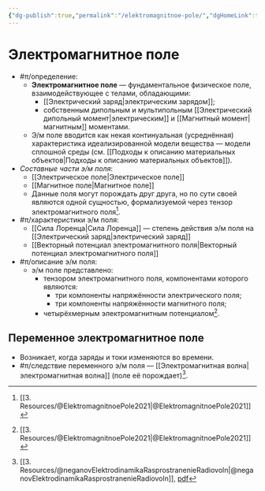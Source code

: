 ```yaml
---
{"dg-publish":true,"permalink":"/elektromagnitnoe-pole/","dgHomeLink":true,"dgPassFrontmatter":false,"dgShowLocalGraph":true,"dgShowBacklinks":true}
---
```



# Электромагнитное поле

- #π/определение:
	- **Электромагнитное поле** — фундаментальное физическое поле, взаимодействующее с телами, обладающими:
		- [[Электрический заряд|электрическим зарядом]];
		- собственным дипольным и мультипольным [[Электрический дипольный момент|электрическим]] и [[Магнитный момент|магнитным]] моментами. 
	- Э/м поле вводится как некая континуальная (усреднённая) характеристика идеализированной модели вещества — модели сплошной среды (см. [[Подходы к описанию материальных объектов|Подходы к описанию материальных объектов]]).
- *Составные части э/м поля*:
	- [[Электрическое поле|Электрическое поле]]
	- [[Магнитное поле|Магнитное поле]]
	- Данные поля могут порождать друг друга, но по сути своей являются одной сущностью, формализуемой через тензор электромагнитного поля[^1].
- #π/характеристики э/м поля:
	- [[Сила Лоренца|Сила Лоренца]] — степень действия э/м поля на [[Электрический заряд|электрический заряд]]
	- [[Векторный потенциал электромагнитного поля|Векторный потенциал электромагнитного поля]]
- #π/описание э/м поля:
	- э/м поле представлено:
		- тензором электромагнитного поля, компонентами которого являются:
			- три компоненты напряжённости электрического поля;
			- три компоненты напряжённости магнитного поля;
		- четырёхмерным электромагнитным потенциалом[^1].

## Переменное электромагнитное поле

- Возникает, когда заряды и токи изменяются во времени.
- #π/следствие переменного э/м поля — [[Электромагнитная волна|электромагнитная волна]] (поле её порождает)[^2].

[^1]: [[3. Resources/@ElektromagnitnoePole2021|@ElektromagnitnoePole2021]]
[^2]: [[3. Resources/@neganovElektrodinamikaRasprostranenieRadiovoln|@neganovElektrodinamikaRasprostranenieRadiovoln]], [pdf](zotero://open-pdf/library/items/XN5K97GI?page=11&annotation=3AUDHT3L)